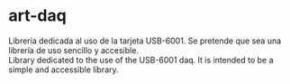 # art-daq
Librería dedicada al uso de la tarjeta USB-6001. Se pretende que sea una librería de uso sencillo y accesible.  
Library dedicated to the use of the USB-6001 daq. It is intended to be a simple and accessible library.  
